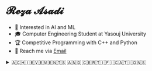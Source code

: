 # 𝓡𝓮𝔃𝓪 𝓐𝓼𝓪𝓭𝓲 

</div> 
        <ul>
            <li>👀 Interested in AI and ML</li>
            <li>🎓 Computer Engineering Student at Yasouj University</li>
            <li>🏆 Competitive Programming with C++ and Python</li>
            <li>📧 Reach me via <a href="mailto:RezaAsadiProgrammer@gmail.com" target="_blank">Email</a></li>
        </ul>
<details>
  <summary>​🇦​​🇨​​🇭​​🇮​​🇪​​🇻​​🇪​​🇲​​🇪​​🇳​​🇹​​🇸​ ​🇦​​🇳​​🇩​ ​🇨​​🇪​​🇷​​🇹​​🇮​​🇫​​🇮​​🇨​​🇦​​🇹​​🇮​​🇴​​🇳​​🇸​</summary>
  <table style="width:100%; border-collapse:collapse; margin-top:10px;">
    <tr>
      <td style="text-align:center; padding:10px; vertical-align:top;">
        <figure style="margin:0;">
          <a href="https://icpc.sharif.edu/2024/scoreboard/" target="_blank">
            <img src="https://github.com/user-attachments/assets/67434fa2-ed05-4540-a9d5-ebb1caa5d975"
                 alt="ICPC 2024 Result" width="500"/>
          </a>
          <figcaption style="margin-top:8px; font-size:14px;">
            <a href="https://icpc.sharif.edu/2024/scoreboard/" target="_blank"
               style="color:#58a6ff; text-decoration:none;">
              ICPC 2024 – Tehran Site, Rank 35
            </a>
          </figcaption>
        </figure>
      </td>
      <td style="text-align:center; padding:10px; vertical-align:top;">
        <figure style="margin:0;">
          <a href="https://quera.org/certificate/Flz0oEbP/" target="_blank">
            <img src="https://github.com/user-attachments/assets/6fc0ae7c-a9ee-46de-bac2-54bc4e0680b0"
                 alt="Data Structures Design" width="500"/>
          </a>
          <figcaption style="margin-top:8px; font-size:14px;">
            <a href="https://quera.org/certificate/Flz0oEbP/" target="_blank"
               style="color:#58a6ff; text-decoration:none;">
              Data Structures Design – PERFECT Grade
            </a>
          </figcaption>
        </figure>
      </td>
      <td style="text-align:center; padding:10px; vertical-align:top;">
        <figure style="margin:0;">
          <a href="https://quera.org/certificate/QMcPIyhT/" target="_blank">
            <img src="https://github.com/user-attachments/assets/0a541ce6-1092-44a0-a04e-ed5631ddb200"
                 alt="Data Analysis with Python" width="500"/>
          </a>
          <figcaption style="margin-top:8px; font-size:14px;">
            <a href="https://quera.org/certificate/QMcPIyhT/" target="_blank"
               style="color:#58a6ff; text-decoration:none;">
              Data Analysis with Python – VERY GOOD Grade
            </a>
          </figcaption>
        </figure>
      </td>
    </tr>
    <tr>
      <!-- ردیف دوم -->
      <td style="text-align:center; padding:10px; vertical-align:top;">
        <figure style="margin:0;">
          <a href="https://quera.org/certificate/4Ptal4Nw/" target="_blank">
            <img src="https://github.com/user-attachments/assets/d473f7e6-5b43-4cee-b090-4dafdf16ca12"
                 alt="Natural Language Processing" width="500"/>
          </a>
          <figcaption style="margin-top:8px; font-size:14px;">
            <a href="https://quera.org/certificate/4Ptal4Nw/" target="_blank"
               style="color:#58a6ff; text-decoration:none;">
              Natural Language Processing – PERFECT Grade
            </a>
          </figcaption>
        </figure>
      </td>
      <td style="text-align:center; padding:10px; vertical-align:top;">
        <figure style="margin:0;">
          <a href="https://quera.org/certificate/99DoHWjF/" target="_blank">
            <img src="https://github.com/user-attachments/assets/1a1b18c1-8abf-422c-83e9-2ef26445d2ee"
                 alt="Large Language Models" width="500"/>
          </a>
          <figcaption style="margin-top:8px; font-size:14px;">
            <a href="https://quera.org/certificate/99DoHWjF/" target="_blank"
               style="color:#58a6ff; text-decoration:none;">
              Large Language Models – PERFECT Grade
            </a>
          </figcaption>
        </figure>
      </td>
      <td style="text-align:center; padding:10px; vertical-align:top;">
        <figure style="margin:0;">
          <a href="https://quera.org/certificate/A08MbVsz/" target="_blank">
            <img src="https://github.com/user-attachments/assets/c0fbf1f3-8504-4d08-9e88-a2db179ff957"
                 alt="Deep Learning" width="500"/>
          </a>
          <figcaption style="margin-top:8px; font-size:14px;">
            <a href="https://quera.org/certificate/A08MbVsz/" target="_blank"
               style="color:#58a6ff; text-decoration:none;">
              Deep Learning – VERY GOOD Grade
            </a>
          </figcaption>
        </figure>
      </td>
    </tr>
    <tr>
      <!-- ردیف سوم -->
       <td style="text-align:center; padding:10px; vertical-align:top;">
        <figure style="margin:0;">
          <a href="https://quera.org/certificate/7yi1CcBA/" target="_blank">
            <img src="https://github.com/user-attachments/assets/2eb0246f-b9b9-4aa9-8a61-9effc2862e8b"
                 alt="Professional Image Processing - VERY GOOD Grade" width="500"/>
          </a>
          <figcaption style="margin-top:8px; font-size:14px;">
            <a href="https://quera.org/certificate/7yi1CcBA/" target="_blank"
               style="color:#58a6ff; text-decoration:none;">
Professional Image Processing - VERY GOOD Grade
            </a>
          </figcaption>
        </figure>
      </td>
      <td style="text-align:center; padding:10px; vertical-align:top;">
        <figure style="margin:0;">
          <a href="https://faradars.org/verify/7886CBA3" target="_blank">
            <img src="https://github.com/RezaGooner/RezaGooner/blob/5537f6890b8ec9af8896306e35743d595f61cf82/certificate_7886cba3_en.jpg"
                 alt="Mastering Git, GitHub and GitLab" width="500"/>
          </a>
          <figcaption style="margin-top:8px; font-size:14px;">
            <a href="https://faradars.org/verify/7886CBA3" target="_blank"
               style="color:#58a6ff; text-decoration:none;">
              Mastering Git, GitHub and GitLab
            </a>
          </figcaption>
        </figure>
      </td>
      <td style="text-align:center; padding:10px; vertical-align:top;">
        <figure style="margin:0;">
          <a href="https://faradars.org/verify/0CC3B50C" target="_blank">
            <img src="https://github.com/RezaGooner/RezaGooner/blob/d3c36031a2fc50bc414e2b79298241a56978eee6/certificate_0cc3b50c_en.jpg"
                 alt="Mastering Machine Learning" width="500"/>
          </a>
          <figcaption style="margin-top:8px; font-size:14px;">
            <a href="https://faradars.org/verify/0CC3B50C" target="_blank"
               style="color:#58a6ff; text-decoration:none;">
              Mastering Machine Learning
            </a>
          </figcaption>
        </figure>
      </td>
    <tr>
      <!-- ردیف چهارم -->
      <td style="text-align:center; padding:10px; vertical-align:top;">
        <figure style="margin:0;">
          <a href="https://faradars.org/verify/D064A73E" target="_blank">
            <img src="https://github.com/RezaGooner/RezaGooner/blob/8157df54f78a7e7ac3b861ad732f8b9b6adcd2d0/certificate_d064a73e_en.jpg"
                 alt="Generative AI" width="500"/>
          </a>
          <figcaption style="margin-top:8px; font-size:14px;">
            <a href="https://faradars.org/verify/D064A73E" target="_blank"
               style="color:#58a6ff; text-decoration:none;">
              Generative AI
            </a>
          </figcaption>
        </figure>
      </td>
       <td style="text-align:center; padding:10px; vertical-align:top;">
        <figure style="margin:0;">
          <a href="https://faradars.org/verify/4F4757FD" target="_blank">
            <img src="https://github.com/RezaGooner/RezaGooner/blob/557cf96d26dc5c40c9acce80f91e285e6a615f35/certificate_4f4757fd_en.jpg"
                 alt="Object Detection" width="500"/>
          </a>
          <figcaption style="margin-top:8px; font-size:14px;">
            <a href="https://faradars.org/verify/4F4757FD" target="_blank"
               style="color:#58a6ff; text-decoration:none;">
              Object Detection
            </a>
          </figcaption>
        </figure>
      </td>
      <td style="text-align:center; padding:10px; vertical-align:top;">
        <figure style="margin:0;">
          <a href="https://faradars.org/verify/86EE37B1" target="_blank">
            <img src="https://github.com/RezaGooner/RezaGooner/blob/9da4ef03d49981ab58782f10cb77a3b3def736b7/certificate_86ee37b1_en.jpg"
                 alt="Computer Vision" width="500"/>
          </a>
          <figcaption style="margin-top:8px; font-size:14px;">
            <a href="https://faradars.org/verify/86EE37B1" target="_blank"
               style="color:#58a6ff; text-decoration:none;">
              Computer Vision
            </a>
          </figcaption>
        </figure>
      </td>
      </tr>
    <tr>
      <!-- ردیف پنجم -->
      <td style="text-align:center; padding:10px; vertical-align:top;">
        <figure style="margin:0;">
          <a href="https://faradars.org/verify/575E6411" target="_blank">
            <img src="https://github.com/RezaGooner/RezaGooner/blob/273d8b5a2a5d9b9fefff1b9aa467d281a063f6c5/certificate_575e6411_en.jpg"
                 alt="Deep Learning Fundamentals" width="500"/>
          </a>
          <figcaption style="margin-top:8px; font-size:14px;">
            <a href="https://faradars.org/verify/575E6411" target="_blank"
               style="color:#58a6ff; text-decoration:none;">
              Deep Learning Fundamentals
            </a>
          </figcaption>
        </figure>
      </td>
<td style="text-align:center; padding:10px; vertical-align:top;">
        <figure style="margin:0;">
          <a href="https://faradars.org/verify/9039C997" target="_blank">
            <img src="https://github.com/RezaGooner/RezaGooner/blob/main/certificate-1.png"
                 alt="Python Libraries for ML & DL" width="500"/>
          </a>
          <figcaption style="margin-top:8px; font-size:14px;">
            <a href="https://faradars.org/verify/9039C997" target="_blank"
               style="color:#58a6ff; text-decoration:none;">
              Python Libraries for ML & DL
            </a>
          </figcaption>
        </figure>
      </td>
               <td style="text-align:center; padding:10px; vertical-align:top;">
        <figure style="margin:0;">
          <a href="https://faradars.org/verify/FEAA454F" target="_blank">
            <img src="https://github.com/user-attachments/assets/a14e6d94-9468-444f-ad24-ee50b47ff2c8"
                 alt="Advanced Techniques for Reinforcment Learning" width="500"/>
          </a>
          <figcaption style="margin-top:8px; font-size:14px;">
            <a href="https://faradars.org/verify/FEAA454F" target="_blank"
               style="color:#58a6ff; text-decoration:none;">
              Advanced Techniques for Reinforcment Learning
            </a>
          </figcaption>
        </figure>
      </td>
      <tr>
      <!-- ردیف ششم -->
      <td style="text-align:center; padding:10px; vertical-align:top;">
        <figure style="margin:0;">
          <a href="https://faradars.org/verify/2F9E19DC" target="_blank">
            <img src="https://github.com/user-attachments/assets/66a9816e-6062-4108-b086-a3dfb04de378"
                 alt="Deep Reinforcmen Learning with DQN" width="500"/>
          </a>
          <figcaption style="margin-top:8px; font-size:14px;">
            <a href="https://faradars.org/verify/2F9E19DC" target="_blank"
               style="color:#58a6ff; text-decoration:none;">
              Deep Reinforcmen Learning with DQN
            </a>
          </figcaption>
        </figure>
      </td>
        <td style="text-align:center; padding:10px; vertical-align:top;">
        <figure style="margin:0;">
          <a href="https://maktabkhooneh.org/certificates/mk-3ap6cm/" target="_blank">
            <img src="https://github.com/user-attachments/assets/9e4e97b3-a2b6-4a8f-98e7-3f5c2e394c49"
                 alt="Machine Vision and Image Processing with OpenCV" width="500"/>
          </a>
          <figcaption style="margin-top:8px; font-size:14px;">
            <a href="https://maktabkhooneh.org/certificates/mk-3ap6cm/" target="_blank"
               style="color:#58a6ff; text-decoration:none;">
              Machine Vision and Image Processing with OpenCV
            </a>
          </figcaption>
        </figure>
      </td>
               <td style="text-align:center; padding:10px; vertical-align:top;">
        <figure style="margin:0;">
          <a href="https://maktabkhooneh.org/certificates/MK-GLYD87" target="_blank">
            <img src="https://github.com/user-attachments/assets/7fec2bc8-c561-4c92-b964-fc771c65a82f"
                 alt="Deep Learning for Object Detection and Recognition" width="500"/>
          </a>
          <figcaption style="margin-top:8px; font-size:14px;">
            <a href="https://maktabkhooneh.org/certificates/MK-GLYD87" target="_blank"
               style="color:#58a6ff; text-decoration:none;">
              Deep Learning for Object Detection and Recognition
            </a>
          </figcaption>
        </figure>
      </td>
        <tr>
      <!-- ردیف هفتم -->
      <td style="text-align:center; padding:10px; vertical-align:top;">
        <figure style="margin:0;">
          <a href="https://maktabkhooneh.org/certificates/mk-d3grru/" target="_blank">
            <img src="https://github.com/user-attachments/assets/ac44b0c9-abfa-4f01-941d-4cac8cb78ad4"
                 alt="Machine Learning" width="500"/>
          </a>
          <figcaption style="margin-top:8px; font-size:14px;">
            <a href="https://maktabkhooneh.org/certificates/mk-d3grru/" target="_blank"
               style="color:#58a6ff; text-decoration:none;">
              Machine Learning
            </a>
          </figcaption>
        </figure>
      </td>
          <td style="text-align:center; padding:10px; vertical-align:top;">
  <figure style="margin:0;">
    <a href="https://www.kaggle.com/learn/certification/rezagooner/data-visualization" target="_blank">
      <img 
        src="https://github.com/user-attachments/assets/050857aa-5afa-4ed3-8438-b31daebf1554" 
        alt="Data Visualization" 
        width="500" 
        height="308" 
        style="max-width:100%; height:auto;"
      />
    </a>
    <figcaption style="margin-top:8px; font-size:14px;">
      <a 
        href="https://www.kaggle.com/learn/certification/rezagooner/data-visualization" 
        target="_blank"
        style="color:#58a6ff; text-decoration:none;"
      >
        Data Visualization
      </a>
    </figcaption>
  </figure>
</td>
  </table>
</details>
<!-- ​🇵​​🇦​​🇵​​🇪​​🇷​​🇸​ ​🇦​​🇳​​🇩​ ​🇦​​🇷​​🇹​​🇮​​🇨​​🇱​​🇪​​🇸​-->
